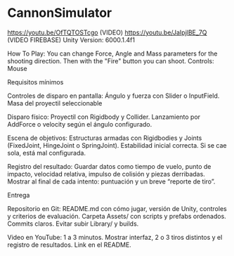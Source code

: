 # CannonSimulator
https://youtu.be/OfTQTOSTcgo (VIDEO)
https://youtu.be/JaIpjlBE_7Q (VIDEO FIREBASE)
Unity Version: 6000.1.4f1

How To Play: You can change Force, Angle and Mass parameters for the shooting direction. Then with the "Fire" button you can shoot.
Controls: Mouse

Requisitos mínimos


Controles de disparo en pantalla:
Ángulo y fuerza con Slider o InputField.
Masa del proyectil seleccionable


Disparo físico:
Proyectil con Rigidbody y Collider.
Lanzamiento por AddForce o velocity según el ángulo configurado.


Escena de objetivos:
Estructuras armadas con Rigidbodies y Joints (FixedJoint, HingeJoint o SpringJoint).
Estabilidad inicial correcta. Si se cae sola, está mal configurada.


Registro del resultado:
Guardar datos como tiempo de vuelo, punto de impacto, velocidad relativa, impulso de colisión y piezas derribadas.
Mostrar al final de cada intento: puntuación y un breve “reporte de tiro”.


Entrega


Repositorio en Git:
README.md con cómo jugar, versión de Unity, controles y criterios de evaluación.
Carpeta Assets/ con scripts y prefabs ordenados.
Commits claros. Evitar subir Library/ y builds.


Video en YouTube:
1 a 3 minutos. Mostrar interfaz, 2 o 3 tiros distintos y el registro de resultados.
Link en el README.
